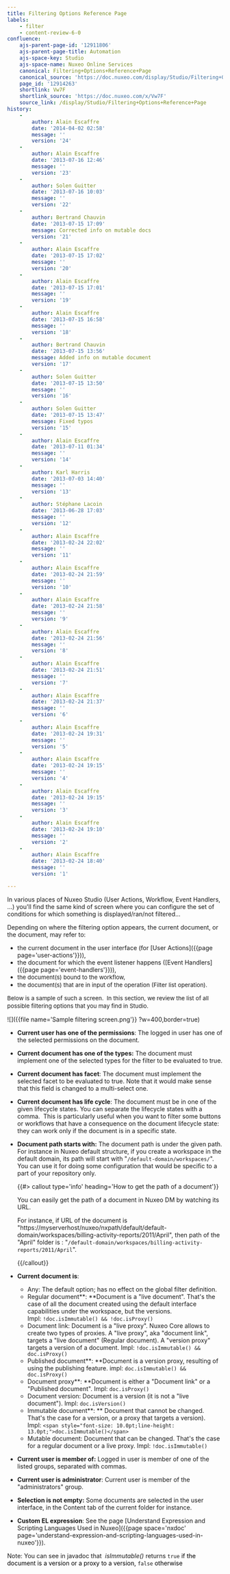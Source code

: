 ```yaml
---
title: Filtering Options Reference Page
labels:
    - filter
    - content-review-6-0
confluence:
    ajs-parent-page-id: '12911806'
    ajs-parent-page-title: Automation
    ajs-space-key: Studio
    ajs-space-name: Nuxeo Online Services
    canonical: Filtering+Options+Reference+Page
    canonical_source: 'https://doc.nuxeo.com/display/Studio/Filtering+Options+Reference+Page'
    page_id: '12914263'
    shortlink: Vw7F
    shortlink_source: 'https://doc.nuxeo.com/x/Vw7F'
    source_link: /display/Studio/Filtering+Options+Reference+Page
history:
    - 
        author: Alain Escaffre
        date: '2014-04-02 02:58'
        message: ''
        version: '24'
    - 
        author: Alain Escaffre
        date: '2013-07-16 12:46'
        message: ''
        version: '23'
    - 
        author: Solen Guitter
        date: '2013-07-16 10:03'
        message: ''
        version: '22'
    - 
        author: Bertrand Chauvin
        date: '2013-07-15 17:09'
        message: Corrected info on mutable docs
        version: '21'
    - 
        author: Alain Escaffre
        date: '2013-07-15 17:02'
        message: ''
        version: '20'
    - 
        author: Alain Escaffre
        date: '2013-07-15 17:01'
        message: ''
        version: '19'
    - 
        author: Alain Escaffre
        date: '2013-07-15 16:58'
        message: ''
        version: '18'
    - 
        author: Bertrand Chauvin
        date: '2013-07-15 13:56'
        message: Added info on mutable document
        version: '17'
    - 
        author: Solen Guitter
        date: '2013-07-15 13:50'
        message: ''
        version: '16'
    - 
        author: Solen Guitter
        date: '2013-07-15 13:47'
        message: Fixed typos
        version: '15'
    - 
        author: Alain Escaffre
        date: '2013-07-11 01:34'
        message: ''
        version: '14'
    - 
        author: Karl Harris
        date: '2013-07-03 14:40'
        message: ''
        version: '13'
    - 
        author: Stéphane Lacoin
        date: '2013-06-28 17:03'
        message: ''
        version: '12'
    - 
        author: Alain Escaffre
        date: '2013-02-24 22:02'
        message: ''
        version: '11'
    - 
        author: Alain Escaffre
        date: '2013-02-24 21:59'
        message: ''
        version: '10'
    - 
        author: Alain Escaffre
        date: '2013-02-24 21:58'
        message: ''
        version: '9'
    - 
        author: Alain Escaffre
        date: '2013-02-24 21:56'
        message: ''
        version: '8'
    - 
        author: Alain Escaffre
        date: '2013-02-24 21:51'
        message: ''
        version: '7'
    - 
        author: Alain Escaffre
        date: '2013-02-24 21:37'
        message: ''
        version: '6'
    - 
        author: Alain Escaffre
        date: '2013-02-24 19:31'
        message: ''
        version: '5'
    - 
        author: Alain Escaffre
        date: '2013-02-24 19:15'
        message: ''
        version: '4'
    - 
        author: Alain Escaffre
        date: '2013-02-24 19:15'
        message: ''
        version: '3'
    - 
        author: Alain Escaffre
        date: '2013-02-24 19:10'
        message: ''
        version: '2'
    - 
        author: Alain Escaffre
        date: '2013-02-24 18:40'
        message: ''
        version: '1'

---
```

In various places of Nuxeo Studio (User Actions, Workflow, Event Handlers, ...) you'll find the same kind of screen where you can configure the set of conditions for which something is displayed/ran/not filtered...

Depending on where the filtering option appears, the current document, or the document, may refer to:&nbsp;

*   the current document in the user interface (for [User Actions]({{page page='user-actions'}})),
*   the document for which the event listener happens ([Event Handlers]({{page page='event-handlers'}})),
*   <span style="font-size: 10.0pt;line-height: 13.0pt;">the document(s) bound to the workflow,</span>
*   <span style="font-size: 10.0pt;line-height: 13.0pt;">the document(s) that are in input of the operation (Filter list operation).</span>

<span style="font-size: 10.0pt;line-height: 13.0pt;">Below is a sample of such a screen. &nbsp;In this section, we review the list of all possible filtering options that you may find in Studio.</span>

![]({{file name='Sample filtering screen.png'}} ?w=400,border=true)

*   **Current user has one of the permissions**: The logged in user has one of the selected permissions on the document.&nbsp;
*   **Current document has one of the types:** The document must implement one of the selected types for the filter to be evaluated to true.
*   **Current document has facet**: The document must implement the selected facet to be evaluated to true. Note that it would make sense that this field is changed to a multi-select one.
*   **Current document has life cycle**: The document must be in one of the given lifecycle states. You can separate the lifecycle states with a comma. &nbsp;This is particularly useful when you want to filter some buttons or workflows that have a consequence on the document lifecycle state: they can work only if the document is in a specific state.
*   **Document path starts with:** The document path is under the given path. For instance in Nuxeo default structure, if you create a workspace in the default domain, its path will start with "`/default-domain/workspaces/`". You can use it for doing some configuration that would be specific to a part of your repository only.&nbsp;

    {{#> callout type='info' heading='How to get the path of a document'}}

    You can easily get the path of a document in Nuxeo DM by watching its URL.

    For instance, if URL of the document is "https://myserverhost/nuxeo/nxpath/default/default-domain/workspaces/billing-activity-reports/2011/April", then path of the "April" folder is : "`/default-domain/workspaces/billing-activity-reports/2011/April`".

    {{/callout}}
*   **Current document is**:&nbsp;

    *   Any: The&nbsp;default option; has no effect on the global filter definition.
    *   Regular document**:&nbsp;**Document is a "live document". That's the case of all the document created using the default interface capabilities under the workspace, but the versions.
        Impl:&nbsp;`!doc.isImmutable() && !doc.isProxy()`
    *   Document link: Document is a "live proxy". Nuxeo Core allows to create two types of proxies. A "live proxy", aka "document link", targets a "live document" (Regular document). A "version proxy" targets a version of a document.
        Impl:&nbsp;`!doc.isImmutable() && doc.isProxy()`
    *   Published document**:&nbsp;**Document is a version proxy, resulting of using the publishing feature.
        impl:&nbsp;`doc.isImmutable() && doc.isProxy()`
    *   Document proxy**:&nbsp;**Document is either a "Document link" or a "Published document".
        Impl:&nbsp;`doc.isProxy()`
    *   Document version: Document is a version (it is not a "live document").
        Impl:&nbsp;`doc.isVersion()`
    *   Immutable document**:&nbsp;** Document that cannot be changed. That's the case for a version, or a proxy that targets a version).
        Impl:&nbsp;`<span style="font-size: 10.0pt;line-height: 13.0pt;">doc.isImmutable()</span>`
    *   Mutable document: Document that can be changed. That's the case for a regular document or a live proxy.
        Impl:&nbsp;`!doc.isImmutable()`
*   **Current user is member of:** Logged in user is member of one of the listed groups, separated with commas.
*   **Current user is administrator**: Current user is member of the "administrators" group.
*   **Selection is not empty:** Some documents are selected in the user interface, in the Content tab of the current folder for instance.&nbsp;
*   **Custom EL expression**: See the page&nbsp;[Understand Expression and Scripting Languages Used in Nuxeo]({{page space='nxdoc' page='understand-expression-and-scripting-languages-used-in-nuxeo'}}).

Note: You can see in javadoc that &nbsp;_isImmutable()_ returns&nbsp;`true`<span style="color: rgb(0,0,0);">&nbsp;if the document is a version or a proxy to a version,&nbsp;</span>`false`<span style="color: rgb(0,0,0);">&nbsp;otherwise</span>